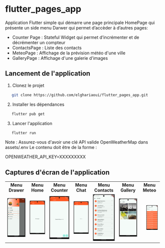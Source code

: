 # flutter_pages_app

Application Flutter simple qui démarre une page principale HomePage qui présente un side menu Darwer qui permet d’accèder à d’autres pages:
* Counter Page : Stateful Widget qui permet d’incrémenter et de décrémenter un compteur
* ContactsPage : Liste des contacts
* MeteoPage : Affichage de la prévision météo d'une ville 
* GalleryPage : Affichage d'une galerie d'images

## Lancement de l'application 

1. Clonez le projet 

```bash
   git clone https://github.com/elghariaoui/flutter_pages_app.git
   ```

2. Installer les dépendances 

```bash
   flutter pub get
   ```

3. Lancer l'application

```bash
   flutter run
   ```

Note : Assurez-vous d'avoir une clé API valide OpenWeatherMap dans assets/.env 
Le contenu doit être de la forme :

OPENWEATHER_API_KEY=XXXXXXXXX

## Captures d'écran de l'application

<table>

<tr>
    <td align="center"><b>Menu Drawer</b></td>
    <td align="center"><b>Menu Home</b></td>
    <td align="center"><b>Menu Counter</b></td>
    <td align="center"><b>Menu Chat</b></td>
    <td align="center"><b>Menu Contacts</b></td>
    <td align="center"><b>Menu Gallery</b></td>
    <td align="center"><b>Menu Meteo</b></td>
  </tr>
<tr>
    <td><img src="assets/images/screenshots/capture_menu.png" width="200"/></td>
    <td><img src="assets/images/screenshots/capture_home.png" width="200"/></td>
    <td><img src="assets/images/screenshots/capture_counter.png" width="200"/></td>
    <td><img src="assets/images/screenshots/capture_chat.png" width="200"/></td>
    <td><img src="assets/images/screenshots/capture_contacts.png" width="200"/></td>
    <td><img src="assets/images/screenshots/capture_gallery.png" width="200"/></td>
    <td><img src="assets/images/screenshots/capture_meteo.png" width="200"/></td>
  
  
</tr>
</table>

